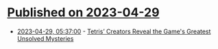# [Published on 2023-04-29](index.md)

* [2023-04-29, 05:37:00](https://soylentnews.org/article.pl?sid=23/04/28/1148247&from=rss) - [Tetris’ Creators Reveal the Game's Greatest Unsolved Mysteries](https://soylentnews.org/article.pl?sid=23/04/28/1148247&from=rss)
